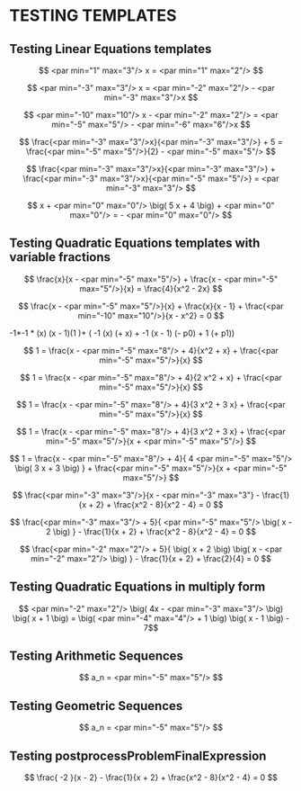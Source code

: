# TESTING TEMPLATES

## Testing Linear Equations templates

$$ <par min="1" max="3"/> x = <par min="1" max="2"/> $$

$$ <par min="-3" max="3"/> x = <par min="-2" max="2"/> - <par min="-3" max="3"/>x $$

$$ <par min="-10" max="10"/> x - <par min="-2" max="2"/> = <par min="-5" max="5"/> - <par min="-6" max="6"/>x $$

$$ \frac{<par min="-3" max="3"/>x}{<par min="-3" max="3"/>} + 5 = \frac{<par min="-5" max="5"/>}{2} - <par min="-5" max="5"/> $$

$$ \frac{<par min="-3" max="3"/>x}{<par min="-3" max="3"/>} + \frac{<par min="-3" max="3"/>x}{<par min="-5" max="5"/>} = <par min="-3" max="3"/> $$

$$ x + <par min="0" max="0"/> \big( 5 x + 4 \big) + <par min="0" max="0"/> = - <par min="0" max="0"/> $$

## Testing Quadratic Equations templates with variable fractions

$$ \frac{x}{x - <par min="-5" max="5"/>} + \frac{x - <par min="-5" max="5"/>}{x} = \frac{4}{x^2 - 2x} $$

$$ \frac{x - <par min="-5" max="5"/>}{x} + \frac{x}{x - 1} + \frac{<par min="-10" max="10"/>}{x - x^2} = 0 $$

-1*-1 * (x) (x - 1)(1 )+ (  -1 (x) (+ x) + -1 (x - 1) (- p0) + 1  (+ p1))

$$ 1 = \frac{x - <par min="-5" max="8"/> + 4}{x^2 + x} + \frac{<par min="-5" max="5"/>}{x} $$

$$ 1 = \frac{x - <par min="-5" max="8"/> + 4}{2 x^2 + x} + \frac{<par min="-5" max="5"/>}{x} $$

$$ 1 = \frac{x - <par min="-5" max="8"/> + 4}{3 x^2 + 3 x} + \frac{<par min="-5" max="5"/>}{x} $$

$$ 1 = \frac{x - <par min="-5" max="8"/> + 4}{3 x^2 + 3 x} + \frac{<par min="-5" max="5"/>}{x + <par min="-5" max="5"/>} $$

<!-- + 4 will shorten with 4 <par ... -->
$$ 1 = \frac{x - <par min="-5" max="8"/> + 4}{ 4 <par min="-5" max="5"/> \big( 3 x + 3 \big) } + \frac{<par min="-5" max="5"/>}{x + <par min="-5" max="5"/>} $$

$$ \frac{<par min="-3" max="3"/>}{x - <par min="-3" max="3"} - \frac{1}{x + 2} + \frac{x^2 - 8}{x^2 - 4} = 0 $$

$$ \frac{<par min="-3" max="3"/> + 5}{ <par min="-5" max="5"/> \big( x - 2 \big) } - \frac{1}{x + 2} + \frac{x^2 - 8}{x^2 - 4} = 0 $$

$$ \frac{<par min="-2" max="2"/> + 5}{ \big( x + 2 \big) \big( x - <par min="-2" max="2"/> \big) } - \frac{1}{x + 2} + \frac{2}{4} = 0 $$

## Testing Quadratic Equations in multiply form

$$ <par min="-2" max="2"/> \big( 4x - <par min="-3" max="3"/> \big) \big( x + 1 \big) = \big( <par min="-4" max="4"/> + 1 \big) \big( x - 1 \big) - 7$$


## Testing Arithmetic Sequences

$$ a_n = <par min="-5" max="5"/> $$

## Testing Geometric Sequences

$$ a_n = <par min="-5" max="5"/> $$

## Testing postprocessProblemFinalExpression

$$ \frac{ -2 }{x - 2} - \frac{1}{x + 2} + \frac{x^2 - 8}{x^2 - 4} = 0 $$
